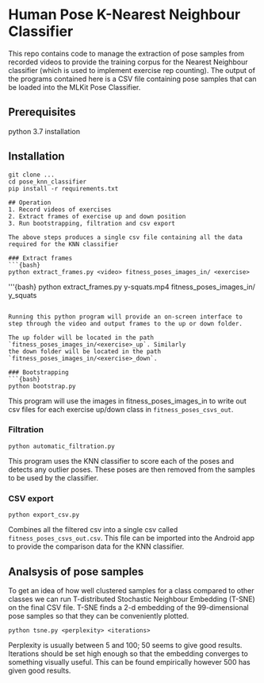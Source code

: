 # Human Pose K-Nearest Neighbour Classifier

This repo contains code to manage the extraction of pose samples from recorded videos
to provide the training corpus for the Nearest Neighbour classifier (which is used to implement
exercise rep counting). The output of the programs contained here is a CSV file containing
pose samples that can be loaded into the MLKit Pose Classifier.

## Prerequisites
python 3.7 installation

## Installation
```{bash}
git clone ...
cd pose_knn_classifier
pip install -r requirements.txt

## Operation
1. Record videos of exercises
2. Extract frames of exercise up and down position 
3. Run bootstrapping, filtration and csv export

The above steps produces a single csv file containing all the data required for the KNN classifier

### Extract frames
```{bash}
python extract_frames.py <video> fitness_poses_images_in/ <exercise>
```

'''{bash}
python extract_frames.py y-squats.mp4 fitness_poses_images_in/ y_squats
```

Running this python program will provide an on-screen interface to step through the video and output frames to the up or down folder.

The up folder will be located in the path `fitness_poses_images_in/<exercise>_up`. Similarly
the down folder will be located in the path `fitness_poses_images_in/<exercise>_down`.

### Bootstrapping
```{bash}
python bootstrap.py
```

This program will use the images in fitness_poses_images_in to write out csv files for each exercise up/down class in `fitness_poses_csvs_out`.

### Filtration
```{bash}
python automatic_filtration.py
```

This program uses the KNN classifier to score each of the poses and detects any outlier poses. These poses are then removed from the samples to be 
used by the classifier.

### CSV export
```{bash}
python export_csv.py
```

Combines all the filtered csv into a single csv called `fitness_poses_csvs_out.csv`. This file can be imported into the Android app to provide
the comparison data for the KNN classifier.

## Analsysis of pose samples
To get an idea of how well clustered samples for a class compared to other classes we can run T-distributed Stochastic Neighbour Embedding (T-SNE)
on the final CSV file. T-SNE finds a 2-d embedding of the 99-dimensional pose samples so that they can be conveniently plotted.

```{bash}
python tsne.py <perplexity> <iterations>
```

Perplexity is usually between 5 and 100; 50 seems to give good results. Iterations should be set high enough so that the embedding converges to 
something visually useful. This can be found empirically however 500 has given good results.
